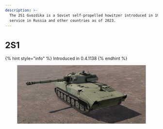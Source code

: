 ```yaml
---
description: >-
  The 2S1 Gvozdika is a Soviet self-propelled howitzer introduced in 1972 and in
  service in Russia and other countries as of 2023.
---
```


# 2S1

{% hint style="info" %}
Introduced in 0.4.1138
{% endhint %}

<figure><img src="../../../../.gitbook/assets/изображение (2).png" alt=""><figcaption></figcaption></figure>
